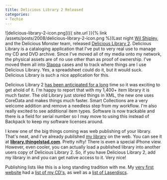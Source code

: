 ```yaml
---
title: Delicious Library 2 Released
categories:
- Techie
---
```


![delicious-library-2-icon.png]({{ site.url }}{% link /assets/posts/2008/delicious-library-2-icon.png %})Last night [Wil Shipley](http://www.wilshipley.com/blog/), and the Delicious Monster team, released [Delicious Library 2](http://www.delicious-monster.com/). Delicious Library is a cataloging application that I've put to very real use to manage my CD and DVD archive. Since I've moved all of my media onto my network, the physical assets are of no use other than as proof of ownership. I've moved them all into [Slappa](http://www.slappa.com/) cases and to track where things are I use Delicious Library. Yes, a spreadsheet could do it, but it would suck. Delicious Library is such a nice application for this.

Delicious Library 2 [has been anticipated for a long](http://www.slashthing.com/delicious-library-2-interview/) time so it was exciting to get ahold of it. I'm happy to report that with my 1,400+ item library it is much faster. The old Library just stored things in XML, the new one uses CoreData and makes things much faster. Smart Collections are a very welcome addition and remove a needless step from my workflow. I'm also really excited to see additional item types. Software is now trackable and there is a field for serial number so I may move to using this instead of Backpack to keep my software licenses around.

I knew one of the big things coming was web publishing of your library. That's neat, and I've already published [my library](http://library.thingelstad.com/) on the web. You can see it at [**library.thingelstad.com**](http://library.thingelstad.com/). Pretty nifty! There is even a special iPhone view. However, even cooler, you can actually load a published library into another users copy of Delicious Library 2. So, if you have Delicious Library 2, add my library in and you can get native access to it. Very nice!

Publishing lists like this is a long standing tradition with me. My [very first website](http://earlydays.thingelstad.com/) had a [list of my CD's](http://earlydays.thingelstad.com/hobbies/cd-list.html), as well as a [list of Laserdiscs](http://earlydays.thingelstad.com/hobbies/ld-list.html).
